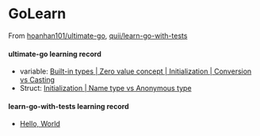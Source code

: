 # GoLearn
From [hoanhan101/ultimate-go](https://github.com/hoanhan101/ultimate-go), [quii/learn-go-with-tests](https://github.com/quii/learn-go-with-tests) 



#### ultimate-go learning record
+ variable: [Built-in types | Zero value concept | Initialization | Conversion vs Casting](/ultimatego/language/variable.go)
+ Struct: [Initialization | Name type vs Anonymous type](/ultimatego/language/struct.go)

#### learn-go-with-tests learning record
+ [Hello, World](/learngowithtests/hello)